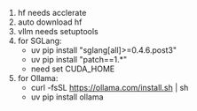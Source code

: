 1. hf needs acclerate
2. auto download hf
3. vllm needs setuptools
4. for SGLang:
    * uv pip install "sglang[all]>=0.4.6.post3"
    * uv pip install "patch==1.*"
    * need set CUDA_HOME
5. for Ollama:
    * curl -fsSL https://ollama.com/install.sh | sh
    * uv pip install ollama